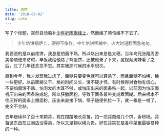 ```yaml
---
title: 烙饼
date: '2018-05-02'
slug: cake
---
```


写了个标题，突然自动脑补[少年听雨歌楼上](/cn/2014/06/on-writing/)，然而编了两句编不下去了。

> 少年烙饼锅炉上，硬得不像样。中年烙饼稀糊中，火大时短翻面急匆匆。

我要说的是以前烙饼，我总是怕面不熟，所以烙出来总是太硬。当年鸟兄张翔周游美帝顺便来访时，早饭我给他烙了鸡蛋饼，还被他录了下来，这视频涛妹看了之后，过了几年还念念不忘。其实我那时候的水平很次。

直到今年，我才发现我过虑了，面糊只要变色就可以算熟了，而且面糊不怕稀，稀一些更好。以前面糊又干、烙的时间又长，饼不硬才怪。有时候得对食物有信心，不要怕面饼不熟、怕泡发的木耳不够、或怕压出来的面条粘一起。以前因为怕压面机压出来的面条粘成坨，所以狂撒面粉，导致下面条最终变成煮面糊。后来根本不往压好的面条上撒面粉，压出来直接下锅，筷子随便扒拉一下，就一根是一根了，完全不会粘。

去年继续种了百十来颗蒜，现在蹭蹭地长蒜苗，掐一把蒜苗烙几个饼，香喷喷。蒜苗这东西在亚洲店没得卖，所以又是物以稀为贵。好在蒜实在是各种菜里最容易种的一种。

